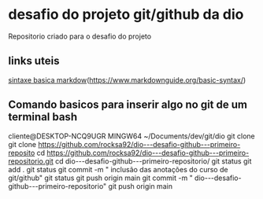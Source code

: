 # desafio do projeto  git/github da dio 
Repositorio criado para o desafio do projeto 


## links uteis 
[sintaxe basica markdow]()(https://www.markdownguide.org/basic-syntax/)

## Comando basicos para inserir algo no git de um terminal bash

cliente@DESKTOP-NCQ9UGR MINGW64 ~/Documents/dev/git/dio
 git clone
git clone https://github.com/rocksa92/dio---desafio-github---primeiro-reposito
cd https://github.com/rocksa92/dio---desafio-github---primeiro-repositorio.git
cd dio---desafio-github---primeiro-repositorio/
git status
 git add .
git status
 git commit -m " inclusão das anotações do curso de git/github"
git status
git push origin main
 git commit -m " dio---desafio-github---primeiro-repositorio"
git push origin main





